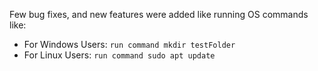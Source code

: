 Few bug fixes, and new features were added like running OS commands like:
- For Windows Users: `run command mkdir testFolder`
- For Linux Users: `run command sudo apt update`
